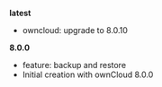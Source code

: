 
**latest**
- owncloud: upgrade to 8.0.10

**8.0.0**
- feature: backup and restore
- Initial creation with ownCloud 8.0.0
